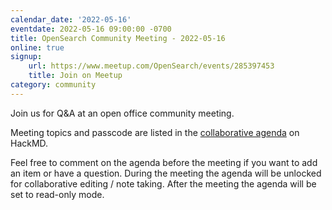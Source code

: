 ```yaml
---
calendar_date: '2022-05-16'
eventdate: 2022-05-16 09:00:00 -0700
title: OpenSearch Community Meeting - 2022-05-16
online: true
signup:
    url: https://www.meetup.com/OpenSearch/events/285397453
    title: Join on Meetup
category: community
---
```


Join us for Q&A at an open office community meeting.

Meeting topics and passcode are listed in the [collaborative agenda](https://hackmd.io/@HmdZWaVnQU6M8icdvC5TwQ/ByxUkAaEq) on HackMD.

Feel free to comment on the agenda before the meeting if you want to add an item or have a question.
During the meeting the agenda will be unlocked for collaborative editing / note taking. After the meeting the agenda will be set to read-only mode.
